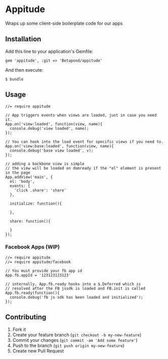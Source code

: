 # Appitude

  Wraps up some client-side boilerplate code for our apps

## Installation

Add this line to your application's Gemfile:

    gem 'appitude', :git => 'Betapond/appitude'

And then execute:

    $ bundle

## Usage

```
//= require appitude

// App triggers events when views are loaded, just in case you need it.
App.on('view:loaded', function(view, name){
  console.debug('view loaded', name);
});

// You can hook into the load event for specific views if you need to.
App.on('view:base:loaded', function(view, name){
  console.debug('base view loaded', v);
});

// adding a backbone view is simple
// the view will be loaded on domready if the "el" element is present in the page
App.addView('main', {
  el: 'body',
  events: {
    'click .share': 'share'
  },

  initialize: function(){

  },

  share: function(){

  }
});

```

### Facebook Apps (WIP)

```
//= require appitude
//= require appitude/facebook

// You must provide your fb app id
App.fb.appId = '123123123123'

// internally, App.fb.ready hooks into a $.Deferred which is
// resolved after the FB jssdk is loaded and FB.init is called
App.fb.ready(function(){
  console.debug('fb js sdk has been loaded and initialized');
});

```

## Contributing

1. Fork it
2. Create your feature branch (`git checkout -b my-new-feature`)
3. Commit your changes (`git commit -am 'Add some feature'`)
4. Push to the branch (`git push origin my-new-feature`)
5. Create new Pull Request
